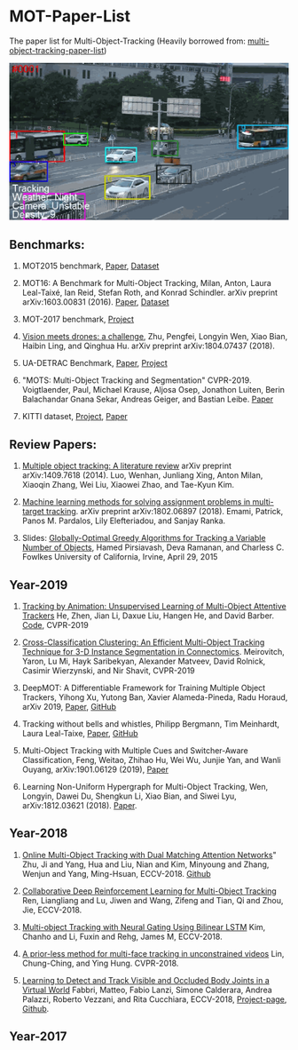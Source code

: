 # MOT-Paper-List
The paper list for Multi-Object-Tracking (Heavily borrowed from: [multi-object-tracking-paper-list](https://github.com/SpyderXu/multi-object-tracking-paper-list))

![MOT-demo](https://github.com/wangxiao5791509/MOT-Paper-List/blob/master/Tracking_D_clip.gif)


## Benchmarks: 

1. MOT2015 benchmark, [Paper](https://arxiv.org/pdf/1504.01942.pdf), [Dataset](https://motchallenge.net/data/2D_MOT_2015/)

2. MOT16: A Benchmark for Multi-Object Tracking, Milan, Anton, Laura Leal-Taixé, Ian Reid, Stefan Roth, and Konrad Schindler. arXiv preprint arXiv:1603.00831 (2016). [Paper](https://arxiv.org/pdf/1603.00831), [Dataset](https://motchallenge.net/data/MOT16/)

3. MOT-2017 benchmark, [Project](https://motchallenge.net/data/MOT17/) 

4. [Vision meets drones: a challenge](https://arxiv.org/pdf/1804.07437), Zhu, Pengfei, Longyin Wen, Xiao Bian, Haibin Ling, and Qinghua Hu. arXiv preprint arXiv:1804.07437 (2018). 

5. UA-DETRAC Benchmark, [Paper](https://detrac-db.rit.albany.edu/Data/DETRAC-benchmark-report.pdf), [Project](https://detrac-db.rit.albany.edu/)

6. "MOTS: Multi-Object Tracking and Segmentation" CVPR-2019. 
Voigtlaender, Paul, Michael Krause, Aljosa Osep, Jonathon Luiten, Berin Balachandar Gnana Sekar, Andreas Geiger, and Bastian Leibe. [Paper](https://arxiv.org/pdf/1902.03604) 

7. KITTI dataset, [Project](http://www.cvlibs.net/datasets/kitti/eval_tracking.php), [Paper](http://www.webmail.cvlibs.net/publications/Geiger2012CVPR.pdf) 





## Review Papers: 
1. [Multiple object tracking: A literature review](https://arxiv.org/pdf/1409.7618.pdf) arXiv preprint arXiv:1409.7618 (2014).
Luo, Wenhan, Junliang Xing, Anton Milan, Xiaoqin Zhang, Wei Liu, Xiaowei Zhao, and Tae-Kyun Kim. 

2. [Machine learning methods for solving assignment problems in multi-target tracking](https://arxiv.org/pdf/1802.06897). arXiv preprint arXiv:1802.06897 (2018). 
Emami, Patrick, Panos M. Pardalos, Lily Elefteriadou, and Sanjay Ranka. 

3. Slides: [Globally-Optimal Greedy Algorithms for Tracking a Variable Number of Objects](http://vision.stanford.edu/teaching/cs231b_spring1415/slides/greedy_fahim_albert.pdf), Hamed Pirsiavash, Deva Ramanan, and Charless C. Fowlkes University of California, Irvine, April 29, 2015




## Year-2019 
1. [Tracking by Animation: Unsupervised Learning of Multi-Object Attentive Trackers](https://arxiv.org/pdf/1809.03137) 
He, Zhen, Jian Li, Daxue Liu, Hangen He, and David Barber. [Code](https://github.com/zhen-he/tracking-by-animation), CVPR-2019 

2. [Cross-Classification Clustering: An Efficient Multi-Object Tracking Technique for 3-D Instance Segmentation in Connectomics](http://openaccess.thecvf.com/content_CVPR_2019/papers/Meirovitch_Cross-Classification_Clustering_An_Efficient_Multi-Object_Tracking_Technique_for_3-D_Instance_CVPR_2019_paper.pdf). Meirovitch, Yaron, Lu Mi, Hayk Saribekyan, Alexander Matveev, David Rolnick, Casimir Wierzynski, and Nir Shavit, CVPR-2019 

3. DeepMOT: A Differentiable Framework for Training Multiple Object Trackers, Yihong Xu, Yutong Ban, Xavier Alameda-Pineda, Radu Horaud, arXiv 2019, [Paper](https://arxiv.org/abs/1906.06618#), [GitHub](https://github.com/yihongXU/deepMOT)

4. Tracking without bells and whistles, Philipp Bergmann, Tim Meinhardt, Laura Leal-Taixe, [Paper](https://arxiv.org/pdf/1903.05625.pdf), [GitHub](https://github.com/coming_soon) 

5. Multi-Object Tracking with Multiple Cues and Switcher-Aware Classification, Feng, Weitao, Zhihao Hu, Wei Wu, Junjie Yan, and Wanli Ouyang, arXiv:1901.06129 (2019), [Paper](https://arxiv.org/pdf/1901.06129) 

6. Learning Non-Uniform Hypergraph for Multi-Object Tracking, Wen, Longyin, Dawei Du, Shengkun Li, Xiao Bian, and Siwei Lyu, arXiv:1812.03621 (2018). [Paper](https://arxiv.org/pdf/1812.03621). 



## Year-2018 
1. [Online Multi-Object Tracking with Dual Matching Attention Networks](http://openaccess.thecvf.com/content_ECCV_2018/papers/Ji_Zhu_Online_Multi-Object_Tracking_ECCV_2018_paper.pdf)"
Zhu, Ji and Yang, Hua and Liu, Nian and Kim, Minyoung and Zhang, Wenjun and Yang, Ming-Hsuan, ECCV-2018. 
[Github](https://github.com/jizhu1023/DMAN_MOT)

2. [Collaborative Deep Reinforcement Learning for Multi-Object Tracking](http://openaccess.thecvf.com/content_ECCV_2018/papers/Liangliang_Ren_Collaborative_Deep_Reinforcement_ECCV_2018_paper.pdf)
Ren, Liangliang and Lu, Jiwen and Wang, Zifeng and Tian, Qi and Zhou, Jie, ECCV-2018. 

3. [Multi-object Tracking with Neural Gating Using Bilinear LSTM](http://openaccess.thecvf.com/content_ECCV_2018/papers/Chanho_Kim_Multi-object_Tracking_with_ECCV_2018_paper.pdf) 
Kim, Chanho and Li, Fuxin and Rehg, James M, ECCV-2018. 

4. [A prior-less method for multi-face tracking in unconstrained videos](http://openaccess.thecvf.com/content_cvpr_2018/papers/Lin_A_Prior-Less_Method_CVPR_2018_paper.pdf)
Lin, Chung-Ching, and Ying Hung. CVPR-2018. 

5. [Learning to Detect and Track Visible and Occluded Body Joints in a Virtual World](http://openaccess.thecvf.com/content_ECCV_2018/papers/Matteo_Fabbri_Learning_to_Detect_ECCV_2018_paper.pdf)
Fabbri, Matteo, Fabio Lanzi, Simone Calderara, Andrea Palazzi, Roberto Vezzani, and Rita Cucchiara, ECCV-2018, [Project-page](http://imagelab.ing.unimore.it/jta), [Github](https://github.com/fabbrimatteo/JTA-Dataset). 





## Year-2017 






































































